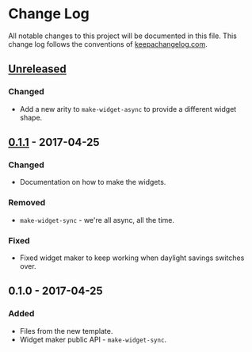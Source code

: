 # Change Log
All notable changes to this project will be documented in this file. This change log follows the conventions of [keepachangelog.com](http://keepachangelog.com/).

## [Unreleased]
### Changed
- Add a new arity to `make-widget-async` to provide a different widget shape.

## [0.1.1] - 2017-04-25
### Changed
- Documentation on how to make the widgets.

### Removed
- `make-widget-sync` - we're all async, all the time.

### Fixed
- Fixed widget maker to keep working when daylight savings switches over.

## 0.1.0 - 2017-04-25
### Added
- Files from the new template.
- Widget maker public API - `make-widget-sync`.

[Unreleased]: https://github.com/your-name/wallhaven-scraper/compare/0.1.1...HEAD
[0.1.1]: https://github.com/your-name/wallhaven-scraper/compare/0.1.0...0.1.1
